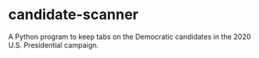 # candidate-scanner

A Python program to keep tabs on the Democratic candidates in the 2020 U.S. Presidential campaign.
